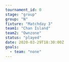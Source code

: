 ```yaml
---
tournament_id: 0
stage: "group"
group: "N"
fixture: "Matchday 3"
team1: "Chan Island"
team2: "Ownzone"
status: "played"
date: 2020-03-29T18:30:00Z
goals:
  - team: "none"
---
```

